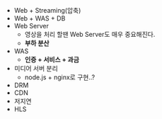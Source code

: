- Web + Streaming(압축)
- Web + WAS + DB
- Web Server
	- 영상을 처리 할땐 Web Server도 매우 중요해진다.
	- **부하 분산**
- WAS
	- **인증 + 서비스 + 과금**
- 미디어 서버 분리
	- node.js + nginx로 구현..?
- DRM
- CDN
- 저지연
- HLS